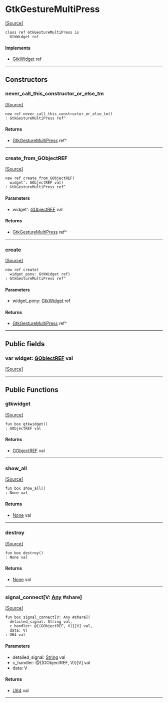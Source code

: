 # GtkGestureMultiPress
<span class="source-link">[[Source]](src/gtk3/GtkGestureMultiPress.md#L6)</span>
```pony
class ref GtkGestureMultiPress is
  GtkWidget ref
```

#### Implements

* [GtkWidget](gtk3-GtkWidget.md) ref

---

## Constructors

### never_call_this_constructor_or_else_tm
<span class="source-link">[[Source]](src/gtk3/GtkGestureMultiPress.md#L10)</span>


```pony
new ref never_call_this_constructor_or_else_tm()
: GtkGestureMultiPress ref^
```

#### Returns

* [GtkGestureMultiPress](gtk3-GtkGestureMultiPress.md) ref^

---

### create_from_GObjectREF
<span class="source-link">[[Source]](src/gtk3/GtkGestureMultiPress.md#L13)</span>


```pony
new ref create_from_GObjectREF(
  widget': GObjectREF val)
: GtkGestureMultiPress ref^
```
#### Parameters

*   widget': [GObjectREF](gtk3-..-gobject-GObjectREF.md) val

#### Returns

* [GtkGestureMultiPress](gtk3-GtkGestureMultiPress.md) ref^

---

### create
<span class="source-link">[[Source]](src/gtk3/GtkGestureMultiPress.md#L17)</span>


```pony
new ref create(
  widget_pony: GtkWidget ref)
: GtkGestureMultiPress ref^
```
#### Parameters

*   widget_pony: [GtkWidget](gtk3-GtkWidget.md) ref

#### Returns

* [GtkGestureMultiPress](gtk3-GtkGestureMultiPress.md) ref^

---

## Public fields

### var widget: [GObjectREF](gtk3-..-gobject-GObjectREF.md) val
<span class="source-link">[[Source]](src/gtk3/GtkGestureMultiPress.md#L7)</span>



---

## Public Functions

### gtkwidget
<span class="source-link">[[Source]](src/gtk3/GtkGestureMultiPress.md#L9)</span>


```pony
fun box gtkwidget()
: GObjectREF val
```

#### Returns

* [GObjectREF](gtk3-..-gobject-GObjectREF.md) val

---

### show_all
<span class="source-link">[[Source]](src/gtk3/GtkWidget.md#L4)</span>


```pony
fun box show_all()
: None val
```

#### Returns

* [None](builtin-None.md) val

---

### destroy
<span class="source-link">[[Source]](src/gtk3/GtkWidget.md#L7)</span>


```pony
fun box destroy()
: None val
```

#### Returns

* [None](builtin-None.md) val

---

### signal_connect\[V: [Any](builtin-Any.md) #share\]
<span class="source-link">[[Source]](src/gtk3/GtkWidget.md#L10)</span>


```pony
fun box signal_connect[V: Any #share](
  detailed_signal: String val,
  c_handler: @{(GObjectREF, V)}[V] val,
  data: V)
: U64 val
```
#### Parameters

*   detailed_signal: [String](builtin-String.md) val
*   c_handler: @{(GObjectREF, V)}[V] val
*   data: V

#### Returns

* [U64](builtin-U64.md) val

---


